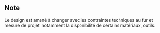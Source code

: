 ## Note
Le design est amené à changer avec les contraintes techniques au fur et mesure de projet, notamment la disponibilité de certains matériaux, outils.
